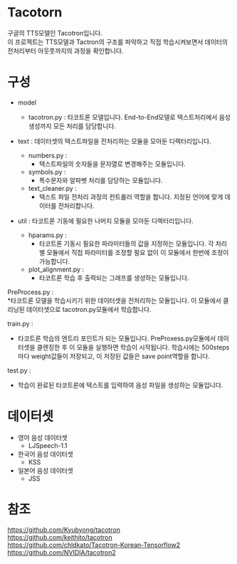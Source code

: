 # Tacotorn
구글의 TTS모델인 Tacotron입니다.  
이 프로젝트는 TTS모델과 Tactron의 구조를 파악하고 직접 학습시켜보면서 데이터의 전처리부터 아웃풋까지의 과정을 확인합니다.  

# 구성
* model  
  * tacotron.py : 타코트론 모델입니다. End-to-End모델로 텍스트처리에서 음성 생성까지 모든 처리를 담당합니다.   

* text : 데이터셋의 텍스트파일을 전처리하는 모듈을 모아둔 디렉터리입니다.  
  * numbers.py :  
    * 텍스트파일의 숫자들을 문자열로 변경해주는 모듈입니다.  
  * symbols.py :  
    * 특수문자와 알파벳 처리를 담당하는 모듈입니다.
  * text_cleaner.py :  
    * 텍스트 파일 전처리 과정의 컨트롤러 역할을 합니다. 지정된 언어에 맞게 데이터를 전처리합니다.  

* util : 타코트론 기동에 필요한 나머지 모듈을 모아둔 디렉터리입니다.  
  * hparams.py :  
    * 타코트론 기동시 필요한 파라미터들의 값을 지정하는 모듈입니다. 각 처리별 모듈에서 직접 파라미터를 조정할 필요 없이 이 모듈에서 한번에 조정이 가능합니다.  
  * plot_alignment.py :  
    * 타코트론 학습 후 출력되는 그래프를 생성하는 모듈입니다.  

PreProcess.py :  
  *타코트론 모델을 학습시키기 위한 데이터셋을 전처리하는 모듈입니다. 이 모듈에서 클리닝된 데이터셋으로 tacotron.py모듈에서 학습합니다. 

train.py :  
  * 타코트론 학습의 엔트리 포인트가 되는 모듈입니다. PreProxess.py모듈에서 데이터셋을 클렌징한 후 이 모듈을 실행하면 학습이 시작됩니다. 학습시에는 500steps마다 weight값들이 저장되고, 이 저장된 값들은 save point역할을 합니다.  

test.py :  
  * 학습이 완료된 타코트론에 텍스트를 입력하여 음성 파일을 생성하는 모듈입니다. 

# 데이터셋  
* 영어 음성 데이터셋  
  * LJSpeech-1.1  
* 한국어 음성 데이터셋  
  * KSS
* 일본어 음성 데이터셋  
  * JSS

# 참조  
https://github.com/Kyubyong/tacotron  
https://github.com/keithito/tacotron  
https://github.com/chldkato/Tacotron-Korean-Tensorflow2  
https://github.com/NVIDIA/tacotron2
